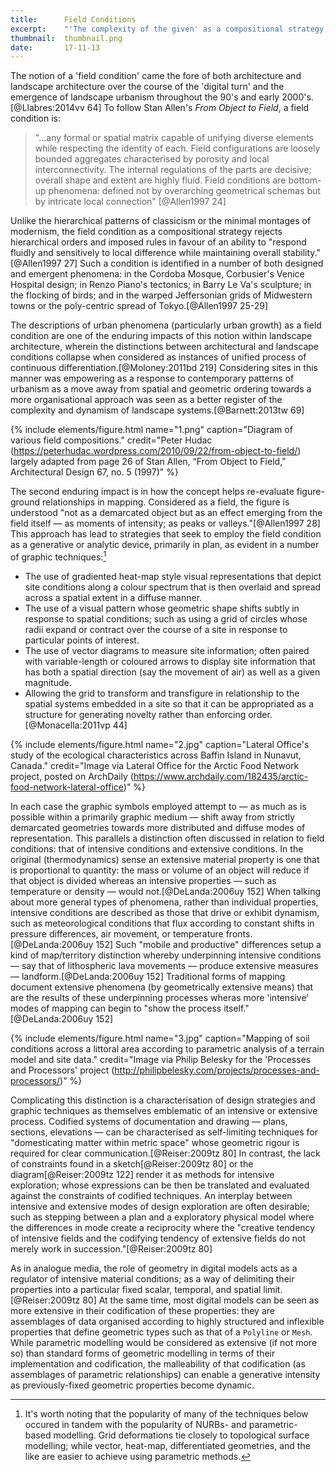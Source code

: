 ```yaml
---
title:      Field Conditions
excerpt:    "'The complexity of the given' as a compositional strategy in mapping and design."
thumbnail:  thumbnail.png
date:       17-11-13
---
```


The notion of a 'field condition' came the fore of both architecture and landscape architecture over the course of the 'digital turn' and the emergence of landscape urbanism throughout the 90's and early 2000's.[@Llabres:2014vv 64] To follow Stan Allen's *From Object to Field*, a field condition is:

> "...any formal or spatial matrix capable of unifying diverse elements while respecting the identity of each. Field configurations are loosely bounded aggregates characterised by porosity and local interconnectivity. The internal regulations of the parts are decisive; overall shape and extent are highly fluid. Field conditions are bottom-up phenomena: defined not by overarching geometrical schemas but by intricate local connection" [@Allen1997 24]

Unlike the hierarchical patterns of classicism or the minimal montages of modernism, the field condition as a compositional strategy rejects hierarchical orders and imposed rules in favour of an ability to "respond fluidly and sensitively to local difference while maintaining overall stability."[@Allen1997 27] Such a condition is identified in a number of both designed and emergent phenomena: in the Cordoba Mosque, Corbusier's Venice Hospital design; in Renzo Piano's tectonics; in Barry Le Va's sculpture; in the flocking of birds; and in the warped Jeffersonian grids of Midwestern towns or the poly-centric spread of Tokyo.[@Allen1997 25-29]

The descriptions of urban phenomena (particularly urban growth) as a field condition are one of the enduring impacts of this notion within landscape architecture, wherein the distinctions between architectural and landscape conditions collapse when considered as instances of unified process of continuous differentiation.[@Moloney:2011bd 219] Considering sites in this manner was empowering as a response to contemporary patterns of urbanism as a move away from spatial and geometric ordering towards a more organisational approach was seen as a better register of the complexity and dynamism of landscape systems.[@Barnett:2013tw 69]

{% include elements/figure.html name="1.png" caption="Diagram of various field compositions." credit="Peter Hudac (https://peterhudac.wordpress.com/2010/09/22/from-object-to-field/) largely adapted from page 26 of Stan Allen, “From Object to Field,” Architectural Design 67, no. 5 (1997)" %}

The second enduring impact is in how the concept helps re-evaluate figure-ground relationships in mapping. Considered as a field, the figure is understood "not as a demarcated object but as an effect emerging from the field itself — as moments of intensity; as peaks or valleys."[@Allen1997 28] This approach has lead to strategies that seek to employ the field condition as a generative or analytic device, primarily in plan, as evident in a number of graphic techniques:[^ghn]

[^ghn]: It's worth noting that the popularity of many of the techniques below occured in tandem with the popularity of NURBs- and parametric- based modelling. Grid deformations tie closely to topological surface modelling; while vector, heat-map, differentiated geometries, and the like are easier to achieve using parametric methods.

- The use of gradiented heat-map style visual representations that depict site conditions along a colour spectrum that is then overlaid and spread across a spatial extent in a diffuse manner.
- The use of a visual pattern whose geometric shape shifts subtly in response to spatial conditions; such as using a grid of circles whose radii expand or contract over the course of a site in response to particular points of interest.
- The use of vector diagrams to measure site information; often paired with variable-length or coloured arrows to display site information that has both a spatial direction (say the movement of air) as well as a given magnitude.
- Allowing the grid to transform and transfigure in relationship to the spatial systems embedded in a site so that it can be appropriated as a structure for generating novelty rather than enforcing order.[@Monacella:2011vp 44]

{% include elements/figure.html name="2.jpg" caption="Lateral Office's study of the ecological characteristics across Baffin Island in Nunavut, Canada." credit="Image via Lateral Office for the Arctic Food Network project, posted on ArchDaily (https://www.archdaily.com/182435/arctic-food-network-lateral-office)" %}

In each case the graphic symbols employed attempt to — as much as is possible within a primarily graphic medium — shift away from strictly demarcated geometries towards more distributed and diffuse modes of representation. This parallels a distinction often discussed in relation to field conditions: that of intensive conditions and extensive conditions. In the original (thermodynamics) sense an extensive material property is one that is proportional to quantity: the mass or volume of an object will reduce if that object is divided whereas an intensive properties — such as temperature or density — would not.[@DeLanda:2006uy 152] When talking about more general types of phenomena, rather than individual properties, intensive conditions are described as those that drive or exhibit dynamism, such as meteorological conditions that flux according to constant shifts in pressure differences, air movement, or temperature fronts.[@DeLanda:2006uy 152] Such "mobile and productive" differences setup a kind of map/territory distinction whereby underpinning intensive conditions — say that of lithospheric lava movements — produce extensive measures — landform.[@DeLanda:2006uy 152] Traditional forms of mapping document extensive phenomena (by geometrically extensive means) that are the results of these underpinning processes wheras more 'intensive' modes of mapping can begin to "show the process itself."[@DeLanda:2006uy 152]

{% include elements/figure.html name="3.jpg" caption="Mapping of soil conditions across a littoral area according to parametric analysis of a terrain model and site data." credit="Image via Philip Belesky for the 'Processes and Processors' project (http://philipbelesky.com/projects/processes-and-processors/)" %}

Complicating this distinction is a characterisation of design strategies and graphic techniques as themselves emblematic of an intensive or extensive process. Codified systems of documentation and drawing — plans, sections, elevations — can be characterised as self-limiting techniques for "domesticating matter within metric space" whose geometric rigour is required for clear communication.[@Reiser:2009tz 80] In contrast, the lack of constraints found in a sketch[@Reiser:2009tz 80] or the diagram[@Reiser:2009tz 122] render it as methods for intensive exploration; whose expressions can be then be translated and evaluated against the constraints of codified techniques. An interplay between intensive and extensive modes of design exploration are often desirable; such as stepping between a plan and a exploratory physical model where the differences in mode create a reciprocity where the "creative tendency of intensive fields and the codifying tendency of extensive fields do not merely work in succession."[@Reiser:2009tz 80]

As in analogue media, the role of geometry in digital models acts as a regulator of intensive material conditions; as a way of delimiting their properties into a particular fixed scalar, temporal, and spatial limit.[@Reiser:2009tz 80] At the same time, most digital models can be seen as more extensive in their codification of these properties: they are assemblages of data organised according to highly structured and inflexible properties that define geometric types such as that of a `Polyline` or `Mesh`. While parametric modelling would be considered as extensive (if not more so) than standard forms of geometric modelling in terms of their implementation and codification, the malleability of that codification (as assemblages of parametric relationships) can enable a generative intensity as previously-fixed geometric properties become dynamic.
